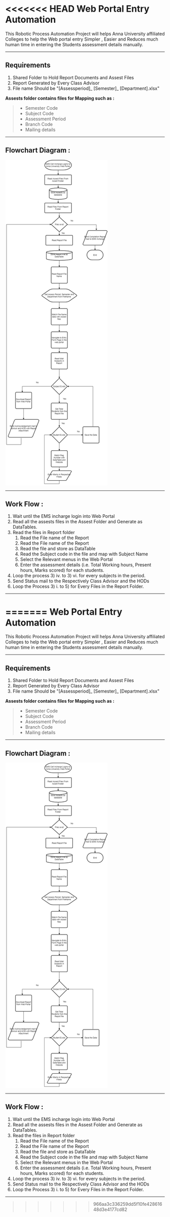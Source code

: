 <<<<<<< HEAD
Web Portal Entry Automation
===================


This Robotic Process Automation Project will helps Anna University affiliated Colleges to help the Web portal entry Simpler , Easier and Reduces much human time in entering the Students assessment details manually.   

----------


Requirements
-------------

 1. Shared Folder to Hold Report Documents and Assest Files
 2. Report Generated by Every Class Advisor
 3. File name Should be "[Assessperiod]_ [Semester]_ [Department].xlsx"
 

 **Assests folder contains files for Mapping such as :**

> - Semester Code
> - Subject Code
> - Assessment Period
> - Branch Code
> - Mailing details

---------
Flowchart Diagram : 
-------------

![Architecture Diagram](Architecture.png)

---------
Work Flow : 
-------------               
1. Wait until the EMS incharge login into Web Portal
2. Read all the assests files in the Assest Folder and Generate as DataTables.
3. Read the files in Report folder
    1. Read the File name of the Report       
    2. Read the File name of the Report
    3. Read the file and store as DataTable
    4. Read the Subject code in the file and map with Subject Name
    5. Select the Relevant menus in the Web Portal
    6. Enter the assessment details (i.e. Total Working hours, Present hours, Marks scored) for each students.
4.  Loop the process 3) iv. to 3) vi. for every subjects in the period.
5. Send Status mail to the Respectively Class Advisor and the HODs
6. Loop the Process 3) i. to 5) for Every Files in the Report Folder.
     
----
=======
Web Portal Entry Automation
===================


This Robotic Process Automation Project will helps Anna University affiliated Colleges to help the Web portal entry Simpler , Easier and Reduces much human time in entering the Students assessment details manually.   

----------


Requirements
-------------

 1. Shared Folder to Hold Report Documents and Assest Files
 2. Report Generated by Every Class Advisor
 3. File name Should be "[Assessperiod]_ [Semester]_ [Department].xlsx"
 

 **Assests folder contains files for Mapping such as :**

> - Semester Code
> - Subject Code
> - Assessment Period
> - Branch Code
> - Mailing details

---------
Flowchart Diagram : 
-------------

![Architecture Diagram](Architecture.png)

---------
Work Flow : 
-------------               
1. Wait until the EMS incharge login into Web Portal
2. Read all the assests files in the Assest Folder and Generate as DataTables.
3. Read the files in Report folder
    1. Read the File name of the Report       
    2. Read the File name of the Report
    3. Read the file and store as DataTable
    4. Read the Subject code in the file and map with Subject Name
    5. Select the Relevant menus in the Web Portal
    6. Enter the assessment details (i.e. Total Working hours, Present hours, Marks scored) for each students.
4.  Loop the process 3) iv. to 3) vi. for every subjects in the period.
5. Send Status mail to the Respectively Class Advisor and the HODs
6. Loop the Process 3) i. to 5) for Every Files in the Report Folder.
     
----
>>>>>>> 966aa3c336259dd5f10fe42861648d3e4177cd82
